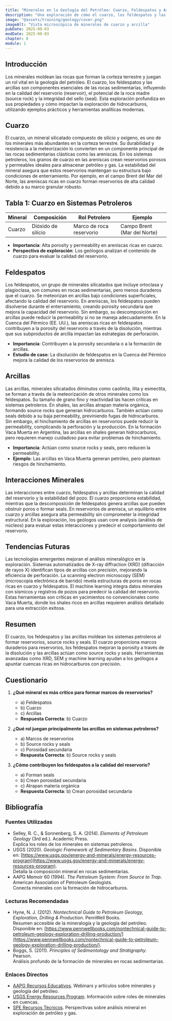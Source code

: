 ```yaml
---
title: "Minerales en la Geología del Petróleo: Cuarzo, Feldespatos y Arcillas"
description: "Una exploración de cómo el cuarzo, los feldespatos y las arcillas influyen en la geología del petróleo, enfocándose en sus propiedades y roles en la formación de reservorios, rocas madre y sellos."
image: "@assets/training/geology/cover.png"
imageAlt: "Vista microscópica de minerales de cuarzo y arcilla"
pubDate: 2025-08-03
modDate: 2025-08-03
chapter: 8
module: 1
---
```


## Introducción

Los minerales moldean las rocas que forman la corteza terrestre y juegan un rol vital en la geología del petróleo. El cuarzo, los feldespatos y las arcillas son componentes esenciales de las rocas sedimentarias, influyendo en la calidad del reservorio (reservoir), el potencial de la roca madre (source rock) y la integridad del sello (seal). Esta exploración profundiza en sus propiedades y cómo impactan la exploración de hidrocarburos, utilizando ejemplos prácticos y herramientas analíticas modernas.

## Cuarzo

El cuarzo, un mineral silicatado compuesto de silicio y oxígeno, es uno de los minerales más abundantes en la corteza terrestre. Su durabilidad y resistencia a la meteorización lo convierten en un componente principal de las rocas sedimentarias clásticas como las areniscas. En los sistemas petroleros, los granos de cuarzo en las areniscas crean reservorios porosos y permeables ideales para almacenar petróleo y gas. La estabilidad del mineral asegura que estos reservorios mantengan su estructura bajo condiciones de enterramiento. Por ejemplo, en el campo Brent del Mar del Norte, las areniscas ricas en cuarzo forman reservorios de alta calidad debido a su marco granular robusto.

## Tabla 1: Cuarzo en Sistemas Petroleros

| **Mineral** | **Composición** | **Rol Petrolero**         | **Ejemplo**           |
|-------------|----------------|---------------------------|----------------------|
| Cuarzo      | Dióxido de silicio | Marco de roca reservorio   | Campo Brent (Mar del Norte) |

- **Importancia**: Alta porosity y permeability en areniscas ricas en cuarzo.
- **Perspectiva de exploración**: Los geólogos analizan el contenido de cuarzo para evaluar la calidad del reservorio.

## Feldespatos

Los feldespatos, un grupo de minerales silicatados que incluye ortoclasa y plagioclasa, son comunes en rocas sedimentarias, pero menos duraderos que el cuarzo. Se meteorizan en arcillas bajo condiciones superficiales, afectando la calidad del reservorio. En areniscas, los feldespatos pueden disolverse durante el enterramiento, creando porosity secundaria que mejora la capacidad del reservorio. Sin embargo, su descomposición en arcillas puede reducir la permeability si no se maneja adecuadamente. En la Cuenca del Pérmico (EE. UU.), las areniscas ricas en feldespatos contribuyen a la porosity del reservorio a través de la disolución, mientras que sus subproductos de arcilla impactan las estrategias de perforación.

- **Importancia**: Contribuyen a la porosity secundaria o a la formación de arcillas.
- **Estudio de caso**: La disolución de feldespatos en la Cuenca del Pérmico mejora la calidad de los reservorios de arenisca.

## Arcillas

Las arcillas, minerales silicatados diminutos como caolinita, ilita y esmectita, se forman a través de la meteorización de otros minerales como los feldespatos. Su tamaño de grano fino y reactividad las hacen críticas en sistemas petroleros. En shales, las arcillas atrapan materia orgánica, formando source rocks que generan hidrocarburos. También actúan como seals debido a su baja permeability, previniendo fugas de hidrocarburos. Sin embargo, el hinchamiento de arcillas en reservorios puede reducir la permeability, complicando la perforación y la producción. En la formación Vaca Muerta en Argentina, las arcillas en shales generan hidrocarburos, pero requieren manejo cuidadoso para evitar problemas de hinchamiento.

- **Importancia**: Actúan como source rocks y seals, pero reducen la permeability.
- **Ejemplo**: Las arcillas en Vaca Muerta generan petróleo, pero plantean riesgos de hinchamiento.

## Interacciones Minerales

Las interacciones entre cuarzo, feldespatos y arcillas determinan la calidad del reservorio y la estabilidad del pozo. El cuarzo proporciona estabilidad, mientras que la descomposición de feldespatos genera arcillas que pueden obstruir poros o formar seals. En reservorios de arenisca, un equilibrio entre cuarzo y arcillas asegura alta permeability sin comprometer la integridad estructural. En la exploración, los geólogos usan core analysis (análisis de núcleos) para evaluar estas interacciones y predecir el comportamiento del reservorio.

## Tendencias Futuras

Las tecnologías emergentes mejoran el análisis mineralógico en la exploración. Sistemas automatizados de X-ray diffraction (XRD) (difracción de rayos X) identifican tipos de arcillas con precisión, mejorando la eficiencia de perforación. La scanning electron microscopy (SEM) (microscopía electrónica de barrido) revela estructuras de poros en rocas ricas en cuarzo y feldespatos. El machine learning integra datos minerales con sísmicos y registros de pozos para predecir la calidad del reservorio. Estas herramientas son críticas en yacimientos no convencionales como Vaca Muerta, donde los shales ricos en arcillas requieren análisis detallado para una extracción exitosa.

## Resumen

El cuarzo, los feldespatos y las arcillas moldean los sistemas petroleros al formar reservorios, source rocks y seals. El cuarzo proporciona marcos duraderos para reservorios, los feldespatos mejoran la porosity a través de la disolución y las arcillas actúan como source rocks y seals. Herramientas avanzadas como XRD, SEM y machine learning ayudan a los geólogos a apuntar cuencas ricas en hidrocarburos con precisión.

## Cuestionario

1. **¿Qué mineral es más crítico para formar marcos de reservorios?**
   - a) Feldespatos
   - b) Cuarzo
   - c) Arcillas
   - **Respuesta Correcta**: b) Cuarzo

2. **¿Qué rol juegan principalmente las arcillas en sistemas petroleros?**
   - a) Marcos de reservorios
   - b) Source rocks y seals
   - c) Porosidad secundaria
   - **Respuesta Correcta**: b) Source rocks y seals

3. **¿Cómo contribuyen los feldespatos a la calidad del reservorio?**
   - a) Forman seals
   - b) Crean porosidad secundaria
   - c) Atrapan materia orgánica
   - **Respuesta Correcta**: b) Crean porosidad secundaria

## Bibliografía

### Fuentes Utilizadas

- Selley, R. C., & Sonnenberg, S. A. (2014). *Elements of Petroleum Geology* (3rd ed.). Academic Press.  
  Explica los roles de los minerales en sistemas petroleros.
- USGS (2020). *Geologic Framework of Sedimentary Basins*. Disponible en: [https://www.usgs.gov/energy-and-minerals/energy-resources-program](https://www.usgs.gov/energy-and-minerals/energy-resources-program).  
  Detalla la composición mineral en rocas sedimentarias.
- AAPG Memoir 60 (1994). *The Petroleum System: From Source to Trap*. American Association of Petroleum Geologists.  
  Conecta minerales con la formación de hidrocarburos.

### Lecturas Recomendadas

- Hyne, N. J. (2012). *Nontechnical Guide to Petroleum Geology, Exploration, Drilling & Production*. PennWell Books.  
  Resumen accesible de la mineralogía y la geología del petróleo. Disponible en: [https://www.pennwellbooks.com/nontechnical-guide-to-petroleum-geology-exploration-drilling-production/](https://www.pennwellbooks.com/nontechnical-guide-to-petroleum-geology-exploration-drilling-production/).
- Boggs, S. (2011). *Principles of Sedimentology and Stratigraphy*. Pearson.  
  Análisis profundo de la formación de minerales en rocas sedimentarias.

### Enlaces Directos

- [AAPG Recursos Educativos](https://www.aapg.org/learn). Webinars y artículos sobre minerales y geología del petróleo.
- [USGS Energy Resources Program](https://www.usgs.gov/energy-and-minerals/energy-resources-program). Información sobre roles de minerales en cuencas.
- [SPE Recursos Técnicos](https://www.spe.org/en/). Perspectivas sobre análisis mineral en exploración de petróleo y gas.
